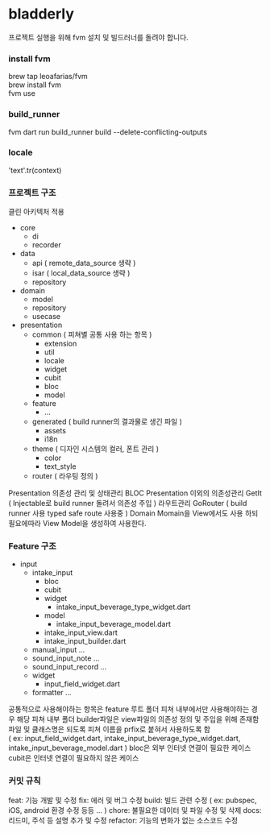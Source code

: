 # bladderly

프로젝트 실행을 위해 fvm 설치 및 빌드러너를 돌려야 합니다.

### install fvm

brew tap leoafarias/fvm  
brew install fvm  
fvm use

### build_runner

fvm dart run build_runner build --delete-conflicting-outputs

### locale

'text'.tr(context)

### 프로젝트 구조

클린 아키텍처 적용

- core
  - di
  - recorder
- data
  - api ( remote_data_source 생략 )
  - isar ( local_data_source 생략 )
  - repository
- domain
  - model
  - repository
  - usecase
- presentation
  - common ( 피쳐별 공통 사용 하는 항목 )
    - extension
    - util
    - locale
    - widget
    - cubit
    - bloc
    - model
  - feature
    - ...
  - generated ( build runner의 결과물로 생긴 파일 )
    - assets
    - i18n
  - theme ( 디자인 시스템의 컬러, 폰트 관리 )
    - color
    - text_style
  - router ( 라우팅 정의 )

Presentation 의존성 관리 및 상태관리 BLOC
Presentation 이외의 의존성관리 GetIt ( Injectable로 build runner 돌려서 의존성 주입 )
라우트관리 GoRouter ( build runner 사용 typed safe route 사용중 )
Domain Momain을 View에서도 사용 하되 필요에따라 View Model을 생성하여 사용한다.

### Feature 구조

- input
  - intake_input
    - bloc
    - cubit
    - widget
      - intake_input_beverage_type_widget.dart
    - model
      - intake_input_beverage_model.dart
    - intake_input_view.dart
    - intake_input_builder.dart
  - manual_input
    ...
  - sound_input_note
    ...
  - sound_input_record
    ...
  - widget
    - input_field_widget.dart
  - formatter
    ...

공통적으로 사용해야하는 항목은 feature 루트 폴더
피쳐 내부에서만 사용해야하는 경우 해당 피쳐 내부 폴더
builder파일은 view파일의 의존성 정의 및 주입을 위해 존재함
파일 및 클래스명은 되도록 피쳐 이름을 prfix로 붙혀서 사용하도록 함  
( ex: input_field_widget.dart, intake_input_beverage_type_widget.dart, intake_input_beverage_model.dart )
bloc은 외부 인터넷 연결이 필요한 케이스
cubit은 인터넷 연결이 필요하지 않은 케이스

### 커밋 규칙

feat: 기능 개발 및 수정
fix: 에러 및 버그 수정
build: 빌드 관련 수정 ( ex: pubspec, iOS, android 환경 수정 등등 ... )
chore: 불필요한 데이터 및 파일 수정 및 삭제
docs: 리드미, 주석 등 설명 추가 및 수정
refactor: 기능의 변화가 없는 소스코드 수정

